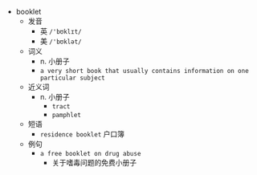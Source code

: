 - booklet
  - 发音
    - 英 `/'bʊklɪt/`
    - 美 `/'bʊklət/`
  - 词义
    - n. 小册子
    - `a very short book that usually contains information on one particular subject`
  - 近义词
    - n. 小册子
      - `tract`
      - `pamphlet`
  - 短语
    - `residence booklet` 户口簿 
  - 例句
    - `a free booklet on drug abuse`
      - 关于嗜毒问题的免费小册子

